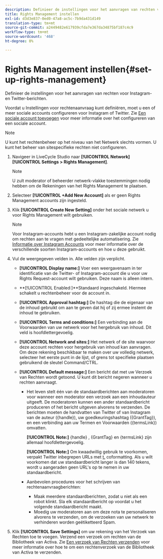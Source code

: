 ```yaml
---
description: Definieer de instellingen voor het aanvragen van rechten voor Instagram- en Twitter-berichten.
title: Rights Management instellen
exl-id: d3d3e837-0ed0-47a8-ac5c-7b9da431d149
translation-type: tm+mt
source-git-commit: a2449482e617939cfda7e367da34875bf187c4c9
workflow-type: tm+mt
source-wordcount: '468'
ht-degree: 0%

---
```


# Rights Management instellen{#set-up-rights-management}

Definieer de instellingen voor het aanvragen van rechten voor Instagram- en Twitter-berichten.

Voordat u Instellingen voor rechtenaanvraag kunt definiëren, moet u een of meer sociale accounts configureren voor Instagram of Twitter. Zie [Een sociale account toevoegen](../c-users-creating-accounts-with-studio-access/t-configure-social-accout-instagram/t-configure-social-accout-instagram.md#t_configure_social_accout_instagram) voor meer informatie over het configureren van een sociale account.

>[!NOTE]
>
>U kunt het rechtenbeheer op het niveau van het Netwerk slechts vormen. U kunt het beheer van sitespecifieke rechten niet configureren.

1. Navigeer in LiveCycle Studio naar **[!UICONTROL Network]** **[!UICONTROL Settings > Rights Management]**.

   >[!NOTE]
   >
   >U zult moderator of beheerder netwerk-vlakke toestemmingen nodig hebben om de Rekeningen van het Rights Management te plaatsen.

1. Selecteer **[!UICONTROL +Add New Account]** als er geen Rights Management accounts zijn ingesteld.
1. Klik **[!UICONTROL Create New Setting]** onder het sociale netwerk u voor Rights Management wilt gebruiken.

   >[!NOTE]
   >
   >Voor Instagram-accounts hebt u een Instagram-zakelijke account nodig om rechten aan te vragen met gedeeltelijke automatisering. Zie [Informatie over Instagram Accounts](../c-users-creating-accounts-with-studio-access/t-configure-social-accout-instagram/c-about-instagram-accounts.md#c_about_instagram_accounts) voor meer informatie over de verschillende soorten Instagram-accounts en hoe u deze gebruikt.

1. Vul de weergegeven velden in. Alle velden zijn verplicht.

   * **[!UICONTROL Display name:]** Voer een weergavenaam in ter identificatie van de Twitter- of Instagram-account die u voor uw Rights Request-account wilt gebruiken. Deze naam is alleen intern.
   * **[!UICONTROL Enabled:]**Standaard ingeschakeld. Hiermee schakelt u rechtenbeheer voor de account in.
   * **[!UICONTROL Approval hashtag:]** De hashtag die de eigenaar van de inhoud gebruikt om aan te geven dat hij of zij ermee instemt de inhoud te gebruiken.
   * **[!UICONTROL Terms and conditions:]** Een verbinding aan de Voorwaarden van uw netwerk voor het hergebruik van inhoud. Dit veld is hoofdlettergevoelig.
   * **[!UICONTROL Network and sites:]** Het netwerk of de site waarvoor deze account rechten voor hergebruik van inhoud kan aanvragen. Om deze rekening beschikbaar te maken over uw volledig netwerk, selecteer het eerste punt in de lijst, of grens tot specifieke plaatsen gebruikend de sleutel Command/CTRL.
   * **[!UICONTROL Default message:]** Een bericht dat met uw Verzoek van Rechten wordt getoond. U kunt dit bericht negeren wanneer u rechten aanvraagt.

      * Het leven stelt één van de standaardberichten aan moderatoren voor wanneer een moderator een verzoek aan een inhoudauteur uitgeeft. De moderatoren kunnen een ander standaardbericht produceren of het bericht uitgeven alvorens te verzenden. De berichten moeten de handvatten van Twitter of van Instagram van de auteur ({handle}), uw goedkeuringshashtag ({GrantTag}), en een verbinding aan uw Termen en Voorwaarden ({termsLink}) omvatten.

         **[!UICONTROL Note:]** {handle} , {GrantTag} en {termsLink} zijn allemaal hoofdlettergevoelig.

         **[!UICONTROL Note:]** Om kwaadwillig gebruik te voorkomen, verpakt Twitter inbegrepen URLs met  [t.](https://t.co/) coformatting. Als u wilt voorkomen dat uw standaardbericht langer is dan 140 tekens, wordt u aangeraden geen URL&#39;s op te nemen in uw standaardbericht.

      * Aanbevolen procedures voor het schrijven van rechtenaanvraagberichten:

         * Maak meerdere standaardberichten, zodat u niet als een robot klinkt. Sla elk standaardbericht op voordat u het volgende standaardbericht maakt.
         * Moedig uw moderatoren aan om deze nota te personaliseren alvorens te verzenden, om de verzoeken van uw netwerk te verhinderen worden geëtiketteerd Spam.

1. Klik **[!UICONTROL Save Settings]** om uw rekening van het Verzoek van Rechten toe te voegen.
Verzend een verzoek om rechten van de Bibliotheek van Activa. Zie [Een verzoek van Rechten verzenden](../c-how-requesting-rights-works/t-send-a-rights-request-to-own-a-digital-asset.md#t_send_a_rights_request_to_own_a_digital_asset) voor meer informatie over hoe te om een rechtenverzoek van de Bibliotheek van Activa te verzenden.
